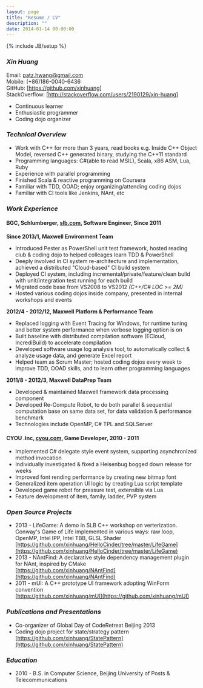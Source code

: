 ```yaml
---
layout: page
title: "Resume / CV"
description: ""
date: 2014-01-14 00:00:00
---
```

{% include JB/setup %}
 
### ***Xin Huang***
 
Email:            [patz.hwang@gmail.com]  
Mobile:           (+86)186-0040-6436  
GitHub:           [https://github.com/xinhuang]      
StackOverflow:    [http://stackoverflow.com/users/2190129/xin-huang]    
 
* Continuous learner
* Enthusiastic programmer
* Coding dojo organizer
 
### ***Technical Overview***
 
* Work with C++ for more than 3 years, read books e.g. Inside C++ Object Model, reversed C++ generated binary, studying the C++11 standard
* Programming languages: C#(able to read MSIL), Scala, x86 ASM, Lua, Ruby
* Experience with parallel programming
* Finished Scala & reactive programming on Coursera
* Familiar with TDD, OOAD; enjoy organizing/attending coding dojos
* Familiar with CI tools like Jenkins, NAnt, etc
 
### ***Work Experience***
 
#### **BGC, Schlumberger, [slb.com](http://www.slb.com), Software Engineer, Since 2011**
 
**Since 2013/1, Maxwell Environment Team**  
 
*  Introduced Pester as PowerShell unit test framework, hosted reading club & coding dojo to helped colleages learn TDD & PowerShell  
*  Deeply involved in CI system re-architecture and implementation, achieved a distributed "Cloud-based" CI build system  
*  Deployed CI system, including incremental/private/feature/clean build with unit/integration test running for each build
*  Migrated code base from VS2008 to VS2012 _(C++/C# LOC >= 2M)_
*  Hosted various coding dojos inside company, presented in internal workshops and events
 
**2012/4 - 2012/12, Maxwell Platform & Performance Team**  
 
*  Replaced logging with Event Tracing for Windows, for runtime tuning and better system performance when verbose logging option is on  
*  Built baseline with distributed compilation software (ECloud, IncrediBuild) to accelerate compilation    
*  Developed software usage log analysis tool, to automatically collect & analyze usage data, and generate Excel report    
*  Helped team as Scrum Master; hosted coding dojos every week to improve TDD, OOAD skills, and to learn other programming languages    
 
**2011/8 - 2012/3, Maxwell DataPrep Team**  
 
*  Developed & maintained Maxwell framework data processing component  
*  Developed Re-Compute Robot, to do both parallel & sequential computation base on same data set, for data validation & performance benchmark  
*  Technologies include OpenMP, C# TPL and SQLServer  
 
 
#### **CYOU .Inc, [cyou.com](http://www.cyou.com), Game Developer, 2010 - 2011**
 
*  Implemented C# delegate style event system, supporting asynchronized method invocation  
*  Individually investigated & fixed a Heisenbug bogged down release for weeks  
*  Improved font rending performance by creating new bitmap font  
*  Generalized item operation UI logic by creating Lua script template  
*  Developed game robot for pressure test, extensible via Lua  
*  Feature development of item, family, ladder, PVP system  
 
 
### ***Open Source Projects***
 
*  2013 - LifeGame: A demo in SLB C++ workshop on verterization. Conway's Game of Life implemented in various ways: raw loop, OpenMP, Intel IPP, Intel TBB, GLSL Shader  
    [https://github.com/xinhuang/HelloCinder/tree/master/LifeGame](https://github.com/xinhuang/HelloCinder/tree/master/LifeGame)
*  2013 - NAntFind: A declarative style dependency management plugin for NAnt, inspired by CMake  
    [https://github.com/xinhuang/NAntFind](https://github.com/xinhuang/NAntFind)
*  2011 - mUI: A C++ prototype UI framework adopting WinForm convention    
    [https://github.com/xinhuang/mUI](https://github.com/xinhuang/mUI)
 
### ***Publications and Presentations***
 
*  Co-organizer of Global Day of CodeRetreat Beijing 2013 
*  Coding dojo project for state/strategy pattern  
  [https://github.com/xinhuang/StatePattern](https://github.com/xinhuang/StatePattern)
 
### ***Education***
*  2010 - B.S. in Computer Science, Beijing University of Posts & Telecommunications
 
 
[patz.hwang@gmail.com]:                               mailto:patz.hwang@gmail.com
[https://github.com/xinhuang]:                        https://github.com/xinhuang
[http://stackoverflow.com/users/2190129/xin-huang]:   http://stackoverflow.com/users/2190129/xin-huang
 
[gmail.ico]:                                          https://mail.google.com/favicon.ico
[github.ico]:                                         https://github.com/favicon.ico
[stackoverflow.ico]:                                  http://cdn.sstatic.net/stackoverflow/img/favicon.ico

